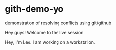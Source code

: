# gith-demo-yo
demonstration of resolving conflicts using git/github

Hey guys! Welcome to the live session

Hey, I'm Leo. I am working on a workstation.

